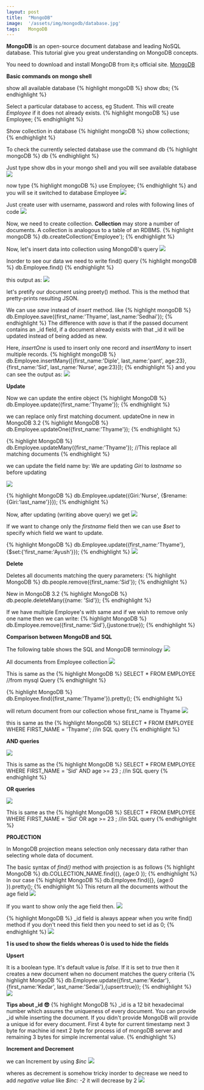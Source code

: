 ```yaml
---
layout: post
title:  "MongoDB"
image:  '/assets/img/mongodb/database.jpg'
tags:   MongoDB
---
```


**MongoDB** is an open-source document database and leading NoSQL database. This tutorial give you great understanding on MongoDB concepts. 

You need to download and install MongoDB from it;s official site. [MongoDB](https://docs.mongodb.com/manual/tutorial/install-mongodb-enterprise-on-windows/)

**Basic commands on mongo shell** 

show all available database 
{% highlight mongoDB %}
show dbs;
{% endhighlight %}

Select a particular database to access, eg Student. This will create _Employee_ if it does not already exists.
{% highlight mongoDB %}
use Employee;
{% endhighlight %}

Show collection in database
{% highlight mongoDB %}
show collections;
{% endhighlight %}

To check the currently selected database use the command db
{% highlight mongoDB %}
db
{% endhighlight %}

Just type show dbs in your mongo shell and you will see available database 
![]({{site.baseurl}}/assets/img/mongodb/showdbs.PNG)

now type {% highlight mongoDB %} use Employee; {% endhighlight %} and you will se it switched to database Employee
![]({{site.baseurl}}/assets/img/mongodb/useemployee.PNG)

Just create user with username, password and roles with following lines of code
![]({{site.baseurl}}/assets/img/mongodb/createuser.PNG)

Now, we need to create collection. **Collection** may store a number of documents. A collection is analogous to a table of an RDBMS. 
{% highlight mongoDB %}
db.createCollection('Employee');
{% endhighlight %}

Now, let's insert data into collection using MongoDB's query 
![]({{site.baseurl}}/assets/img/mongodb/insert.PNG)

Inorder to see our data we need to write find() query
{% highlight mongoDB %}
db.Employee.find()
{% endhighlight %}

this output as:
![]({{site.baseurl}}/assets/img/mongodb/output.PNG)

let's pretify our document using preety() method. This is the method that pretty-prints resulting JSON.

We can use _save_ instead of _insert_ method. like
{% highlight mongoDB %}
db.Employee.save({first_name:'Thyame', last_name:'Sedhai'});
{% endhighlight %}
The difference with _save_ is that if the passed document contains an _id field, if a document already exists with that _id it will be updated instead of being added as new. 

Here, _insertOne_ is used to insert only one record and _insertMany_ to insert multiple records.
{% highlight mongoDB %}
db.Employee.insertMany([{first_name:'Diple', last_name:'pant', age:23}, {first_name:'Sid', last_name:'Nurse', age:23}]);
{% endhighlight %}
and you can see the output as:
![]({{site.baseurl}}/assets/img/mongodb/insertmany.PNG)

**Update**

Now we can update the entire object 
{% highlight MongoDB %}
db.Employee.update({first_name:'Thyame'});
{% endhighlight %}

we can replace only first matching document. updateOne in new in MongoDB 3.2
{% highlight MongoDB %}
db.Employee.updateOne({first_name:'Thyame'});
{% endhighlight %}

{% highlight MongoDB %}
db.Employee.updateMany({first_name:'Thyame'}); //This replace all matching documents
{% endhighlight %}

we can update the field name by:
We are updating _Giri_ to _lastname_ so before updating 

![]({{site.baseurl}}/assets/img/mongodb/beforeupdate.PNG)

{% highlight MongoDB %}
db.Employee.update({Giri:'Nurse', {$rename:{Giri:'last_name'}}});
{% endhighlight %}

Now, after updating (writing above query) we get
![]({{site.baseurl}}/assets/img/mongodb/afterupdate.PNG)

If we want to change only the _firstname_ field then we can use _$set_ to specify which field we want to update.

{% highlight MongoDB %}
db.Employee.update({first_name:'Thyame'}, {$set:{'first_name:'Ayush'}});
{% endhighlight %}
![]({{site.baseurl}}/assets/img/mongodb/updateed.PNG)

**Delete**

Deletes all documents matching the query parameters:
{% highlight MongoDB %}
db.people.remove({first_name:'Sid'});
{% endhighlight %}

 New in MongoDB 3.2
 {% highlight MongoDB %}
 db.people.deleteMany({name: 'Sid'});
 {% endhighlight %}

 If we have multiple Employee's with same and if we wish to remove only one name then we can write:
 {% highlight MongoDB %}
 db.Employee.remove({first_name:'Sid'},{justone:true}); 
 {% endhighlight %}

 **Comparison between MongoDB and SQL**

 The following table shows the SQL and MongoDB terminology
 ![]({{site.baseurl}}/assets/img/mongodb/compare.PNG)

 All documents from Employee collection
 ![]({{site.baseurl}}/assets/img/mongodb/select.PNG)

This is same as the 
{% highlight MongoDB %}
 SELECT * FROM EMPLOYEE //from mysql Query
{% endhighlight %}

{% highlight MongoDB %}
db.Employee.find({first_name:'Thyame'}).pretty();
{% endhighlight %}

will return document from our collection whose first_name is Thyame
![]({{site.baseurl}}/assets/img/mongodb/thyame.PNG)

this is same as the 
{% highlight MongoDB %}
SELECT * FROM EMPLOYEE WHERE FIRST_NAME = 'Thyame'; //in SQL query
{% endhighlight %}

**AND queries**

![]({{site.baseurl}}/assets/img/mongodb/and.PNG)

This is same as the 
{% highlight MongoDB %}
SELECT * FROM EMPLOYEE WHERE FIRST_NAME = 'Sid' AND age >= 23 ; //in SQL query
{% endhighlight %}

**OR queries**

![]({{site.baseurl}}/assets/img/mongodb/or.PNG)

This is same as the 
{% highlight MongoDB %}
SELECT * FROM EMPLOYEE WHERE FIRST_NAME = 'Sid' OR age >= 23 ; //in SQL query
{% endhighlight %}

**PROJECTION**

In MongoDB projection means selection only necessary data rather than selecting whole data of document.

The basic syntax of _find()_ method with projection is as follows 
{% highlight MongoDB %}
db.COLLECTION_NAME.find({}, {age:0 });
{% endhighlight %}
In our case
{% highlight MongoDB %}
db.Employee.find({}, {age:0 }).pretty();
{% endhighlight %}
This return all the documents without the age field
![]({{site.baseurl}}/assets/img/mongodb/age.PNG)

If you want to show only the age field then.
![]({{site.baseurl}}/assets/img/mongodb/onlyage.PNG)

{% highlight MongoDB %}
 _id field is always appear when you write find() method if you don't need this field then you need to set id as 0;
{% endhighlight %}
![]({{site.baseurl}}/assets/img/mongodb/age0.PNG)

**1 is used to show the fields whereas 0 is used to hide the fields**

**Upsert**

It is a boolean type. It's default value is _false_. If it is set to _true_ then it creates a new document when no document matches the query criteria
{% highlight MongoDB %}
db.Employee.update({first_name:'Kedar'}, {first_name:'Kedar', last_name:'Sedai'},{upsert:true});
{% endhighlight %}
![]({{site.baseurl}}/assets/img/mongodb/upsert.PNG)

**Tips about _id 😎**
{% highlight MongoDB %}
_id is a 12 bit hexadecimal number which assures the uniqueness of every document. You can provide _id while inserting the document. If you didn't provide MongoDB will provide a unique id for every document. First 4 byte for current timestamp next 3 byte for machine id next 2 byte for process id of mongoDB server and remaining 3 bytes for simple incremental value.
{% endhighlight %}

**Increment and Decrement**

we can Increment by using _$inc_
![]({{site.baseurl}}/assets/img/mongodb/inc.PNG)

wheres as decrement is somehow tricky inorder to decrease we need to add _negative value_ like _$inc: -2_ it will decrease by 2
 ![]({{site.baseurl}}/assets/img/mongodb/dec.PNG)
